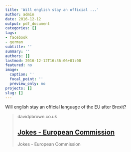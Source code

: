 ```yaml
---
title: 'Will english stay an official ...'
author: admin
date: 2016-12-12
output: pdf_document
categories: []
tags:
- facebook
- german
subtitle: ''
summary: ''
authors: []
lastmod: 2016-12-12T16:36:06+01:00
featured: no
image:
  caption: ''
  focal_point: ''
  preview_only: no
projects: []
slug: []
---
```

Will english stay an official language of the EU after Brexit?
> davidpbrown.co.uk
> ## [Jokes - European Commission](http://www.davidpbrown.co.uk/jokes/european-commission.html)
>
>Jokes - European Commission

